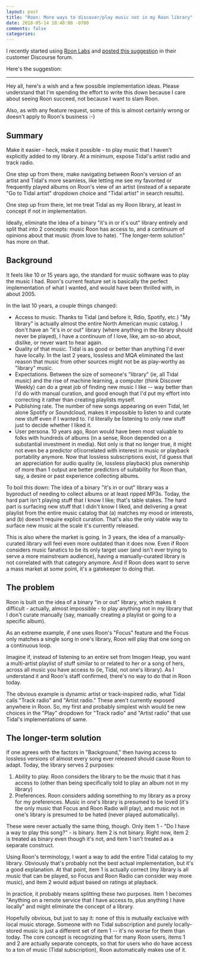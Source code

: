 ```yaml
---
layout: post
title: "Roon: More ways to discover/play music not in my Roon library"
date: 2018-05-14 10:40:08 -0700
comments: false
categories:
---
```


I recently started using [Roon Labs](https://roonlabs.com/) and [posted this suggestion](https://community.roonlabs.com/t/more-any-ways-to-discover-play-music-not-in-my-roon-library/43136) in their customer Discourse forum.

Here's the suggestion:

---

Hey all, here's a wish and a few possible implementation ideas. Please understand that I'm spending the effort to write this down because I care about seeing Roon succeed, not because I want to slam Roon.

Also, as with any feature request, some of this is almost certainly wrong or doesn't apply to Roon's business :-)

## Summary

Make it easier - heck, make it possible - to play music that I haven't explicitly added to my library. At a minimum, expose Tidal's artist radio and track radio.

One step up from there, make navigating between Roon's version of an artist and Tidal's more seamless, like letting me see my favorited or frequently played albums on Roon's view of an artist (instead of a separate "Go to Tidal artist" dropdown choice and "Tidal artist" in search results).

One step up from there, let me treat Tidal as my Roon library, at least in concept if not in implementation.

Ideally, eliminate the idea of a binary "it's in or it's out" library entirely and split that into 2 concepts: music Roon has access to, and a continuum of opinions about that music (from love to hate). "The longer-term solution" has more on that.

## Background

 It feels like 10 or 15 years ago, the standard for music software was to play the music I had. Roon's current feature set is basically the perfect implementation of what I wanted, and would have been thrilled with, in about 2005.

In the last 10 years, a couple things changed:

* Access to music. Thanks to Tidal (and before it, Rdio, Spotify, etc.) "My library" is actually almost the entire North American music catalog. I don't have an "it's in or out" library (where anything in the library should never be played), I have a continuum of I love, like, am so-so about, dislike, or never want to hear again.
* Quality of that music. Tidal is as good or better than anything I'd ever have locally. In the last 2 years, lossless and MQA eliminated the last reason that music from other sources might not be as play-worthy as "library" music.
* Expectations. Between the size of someone's "library" (ie, all Tidal music) and the rise of machine learning, a computer (think Discover Weekly) can do a great job of finding new music I like -- way better than I'd do with manual curation, and good enough that I'd put my effort into correcting it rather than creating playlists myself.
* Publishing rate. The number of new songs appearing on even Tidal, let alone Spotify or Soundcloud, makes it impossible to listen to and curate new stuff even if I wanted to. I'd literally be listening to only new stuff just to decide whether I liked it.
* User persona. 10 years ago, Roon would have been most valuable to folks with hundreds of albums (in a sense, Roon depended on a substantial investment in media). Not only is that no longer true, it might not even be a predictor of/correlated with interest in music or playback portability anymore. Now that lossless subscriptions exist, I'd guess that an appreciation for audio quality (ie, lossless playback) plus ownership of more than 1 output are better predictors of suitability for Roon than, say, a desire or past experience collecting albums.

To boil this down: The idea of a binary "it's in or out" library was a byproduct of needing to collect albums or at least ripped MP3s. Today, the hard part isn't playing stuff that I know I like; that's table stakes. The hard part is surfacing new stuff that I didn't know I liked, and delivering a great playlist from the entire music catalog that (a) matches my mood or interests, and (b) doesn't require explicit curation. That's also the only viable way to surface new music at the scale it's currently released.

This is also where the market is going. In 3 years, the idea of a manually-curated library will feel even more outdated than it does now. Even if Roon considers music fanatics to be its only target user (and isn't ever trying to serve a more mainstream audience), having a manually-curated library is not correlated with that category anymore. And if Roon does want to serve a mass market at some point, it's a gatekeeper to doing that.

## The problem

Roon is built on the idea of a binary "in or out" library, which makes it difficult - actually, almost impossible - to play anything not in my library that I don't curate manually (say, manually creating a playlist or going to a specific album).

As an extreme example, if one uses Roon's "Focus" feature and the Focus only matches a single song in one's library, Roon will play that one song on a continuous loop.

Imagine if, instead of listening to an entire set from Imogen Heap, you want a multi-artist playlist of stuff similar to or related to her or a song of hers, across all music you have access to (ie, Tidal, not one's library). As I understand it and Roon's staff confirmed, there's no way to do that in Roon today.

The obvious example is dynamic artist or track-inspired radio, what Tidal calls "Track radio" and "Artist radio." These aren't currently exposed anywhere in Roon. So, my first and probably simplest wish would be new choices in the "Play" dropdown for "Track radio" and "Artist radio" that use Tidal's implementations of same.

## The longer-term solution

If one agrees with the factors in "Background," then having access to lossless versions of almost every song ever released should cause Roon to adapt. Today, the library serves 2 purposes:

1. Ability to play. Roon considers the library to be the music that it has access to (other than being specifically told to play an album not in my library)
2. Preferences. Roon considers adding something to my library as a proxy for my preferences. Music in one's library is presumed to be loved (it's the only music that Focus and Roon Radio will play), and music not in one's library is presumed to be hated (never played automatically).

These were never actually the same thing, though. Only item 1 - "Do I have a way to play this song?" - is binary. Item 2 is not binary. Right now, item 2 is treated as binary even though it's not, and item 1 isn't treated as a separate construct.

Using Roon's terminology, I want a way to add the entire Tidal catalog to my library. Obviously that's probably not the best actual implementation, but it's a good explanation. At that point, item 1 is actually correct (my library is all music that can be played, so Focus and Roon Radio can consider way more music), and item 2 would adjust based on ratings at playback.

In practice, it probably means splitting these two purposes. Item 1 becomes "Anything on a remote service that I have access to, plus anything I have locally" and might eliminate the concept of a library.

Hopefully obvious, but just to say it: none of this is mutually exclusive with local music storage. Someone with no Tidal subscription and purely locally-stored music is just a different set of item 1 -- it's no worse for them than today. The core concept is recognizing that for many Roon users, items 1 and 2 are actually separate concepts, so that for users who do have access to a ton of music (Tidal subscription), Roon automatically makes use of it.
